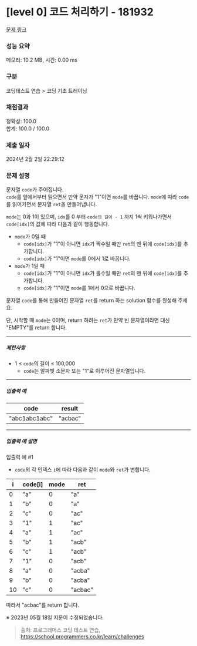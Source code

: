 # [level 0] 코드 처리하기 - 181932 

[문제 링크](https://school.programmers.co.kr/learn/courses/30/lessons/181932) 

### 성능 요약

메모리: 10.2 MB, 시간: 0.00 ms

### 구분

코딩테스트 연습 > 코딩 기초 트레이닝

### 채점결과

정확성: 100.0<br/>합계: 100.0 / 100.0

### 제출 일자

2024년 2월 2일 22:29:12

### 문제 설명

<p>문자열 <code>code</code>가 주어집니다.<br>
<code>code</code>를 앞에서부터 읽으면서 만약 문자가 "1"이면 <code>mode</code>를 바꿉니다. <code>mode</code>에 따라 <code>code</code>를 읽어가면서 문자열 <code>ret</code>을 만들어냅니다.</p>

<p><code>mode</code>는 0과 1이 있으며, <code>idx</code>를 0 부터 <code>code의 길이 - 1</code> 까지 1씩 키워나가면서 <code>code[idx]</code>의 값에 따라 다음과 같이 행동합니다.</p>

<ul>
<li><code>mode</code>가 0일 때 

<ul>
<li><code>code[idx]</code>가 "1"이 아니면 <code>idx</code>가 짝수일 때만 <code>ret</code>의 맨 뒤에 <code>code[idx]</code>를 추가합니다.</li>
<li><code>code[idx]</code>가 "1"이면 <code>mode</code>를 0에서 1로 바꿉니다.</li>
</ul></li>
<li><code>mode</code>가 1일 때

<ul>
<li><code>code[idx]</code>가 "1"이 아니면 <code>idx</code>가 홀수일 때만 <code>ret</code>의 맨 뒤에 <code>code[idx]</code>를 추가합니다.</li>
<li><code>code[idx]</code>가 "1"이면 <code>mode</code>를 1에서 0으로 바꿉니다.</li>
</ul></li>
</ul>

<p>문자열 <code>code</code>를 통해 만들어진 문자열 <code>ret</code>를 return 하는 solution 함수를 완성해 주세요.</p>

<p>단, 시작할 때 <code>mode</code>는 0이며, return 하려는 <code>ret</code>가 만약 빈 문자열이라면 대신 "EMPTY"를 return 합니다.</p>

<hr>

<h5>제한사항</h5>

<ul>
<li>1 ≤ <code>code</code>의 길이 ≤ 100,000

<ul>
<li><code>code</code>는 알파벳 소문자 또는 "1"로 이루어진 문자열입니다.</li>
</ul></li>
</ul>

<hr>

<h5>입출력 예</h5>
<table class="table">
        <thead><tr>
<th>code</th>
<th>result</th>
</tr>
</thead>
        <tbody><tr>
<td>"abc1abc1abc"</td>
<td>"acbac"</td>
</tr>
</tbody>
      </table>
<hr>

<h5>입출력 예 설명</h5>

<p>입출력 예 #1</p>

<ul>
<li><code>code</code>의 각 인덱스 <code>i</code>에 따라 다음과 같이 <code>mode</code>와 <code>ret</code>가 변합니다.</li>
</ul>
<table class="table">
        <thead><tr>
<th>i</th>
<th>code[i]</th>
<th>mode</th>
<th>ret</th>
</tr>
</thead>
        <tbody><tr>
<td>0</td>
<td>"a"</td>
<td>0</td>
<td>"a"</td>
</tr>
<tr>
<td>1</td>
<td>"b"</td>
<td>0</td>
<td>"a"</td>
</tr>
<tr>
<td>2</td>
<td>"c"</td>
<td>0</td>
<td>"ac"</td>
</tr>
<tr>
<td>3</td>
<td>"1"</td>
<td>1</td>
<td>"ac"</td>
</tr>
<tr>
<td>4</td>
<td>"a"</td>
<td>1</td>
<td>"ac"</td>
</tr>
<tr>
<td>5</td>
<td>"b"</td>
<td>1</td>
<td>"acb"</td>
</tr>
<tr>
<td>6</td>
<td>"c"</td>
<td>1</td>
<td>"acb"</td>
</tr>
<tr>
<td>7</td>
<td>"1"</td>
<td>0</td>
<td>"acb"</td>
</tr>
<tr>
<td>8</td>
<td>"a"</td>
<td>0</td>
<td>"acba"</td>
</tr>
<tr>
<td>9</td>
<td>"b"</td>
<td>0</td>
<td>"acba"</td>
</tr>
<tr>
<td>10</td>
<td>"c"</td>
<td>0</td>
<td>"acbac"</td>
</tr>
</tbody>
      </table>
<p>따라서 "acbac"를 return 합니다.</p>

<p>※ 2023년 05월 18일 지문이 수정되었습니다.</p>


> 출처: 프로그래머스 코딩 테스트 연습, https://school.programmers.co.kr/learn/challenges